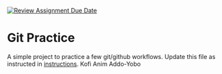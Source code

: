 [![Review Assignment Due Date](https://classroom.github.com/assets/deadline-readme-button-22041afd0340ce965d47ae6ef1cefeee28c7c493a6346c4f15d667ab976d596c.svg)](https://classroom.github.com/a/5vf9W1DH)
# Git Practice
A simple project to practice a few git/github workflows.  Update this file as instructed in [instructions](./instructions.md).
Kofi Anim Addo-Yobo
